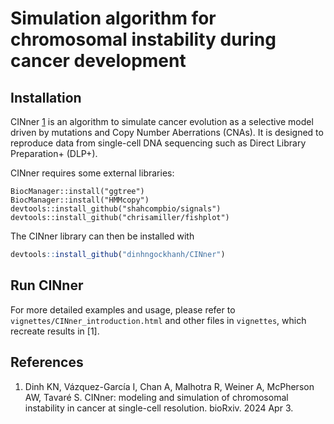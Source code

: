 #   Simulation algorithm for chromosomal instability during cancer development

##  Installation

CINner [1](https://www.biorxiv.org/content/10.1101/2024.04.03.587939v1) is an algorithm to simulate cancer evolution
as a selective model driven by mutations and Copy Number Aberrations (CNAs).
It is designed to reproduce data from single-cell DNA sequencing
such as Direct Library Preparation+ (DLP+).

CINner requires some external libraries:

```{r}
BiocManager::install("ggtree")
BiocManager::install("HMMcopy")
devtools::install_github("shahcompbio/signals")
devtools::install_github("chrisamiller/fishplot")
```

The CINner library can then be installed with

```R
devtools::install_github("dinhngockhanh/CINner")
```

## Run CINner

For more detailed examples and usage, please refer to `vignettes/CINner_introduction.html`
and other files in `vignettes`, which recreate results in [1].

##  References

1.  Dinh KN, Vázquez-García I, Chan A, Malhotra R, Weiner A, McPherson AW, Tavaré S.
CINner: modeling and simulation of chromosomal instability in cancer at single-cell resolution.
bioRxiv. 2024 Apr 3.